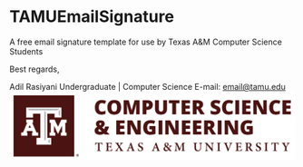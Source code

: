 # TAMUEmailSignature
A free email signature template for use by Texas A&amp;M Computer Science Students

Best regards,

Adil Rasiyani
Undergraduate | Computer Science
E-mail: email@tamu.edu   
![Signature Picture](unnamed.png)
